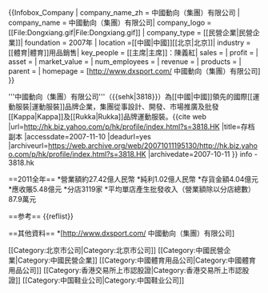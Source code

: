 {{Infobox_Company |
  company_name_zh = 中國動向（集團）有限公司 |
  company_name = 中國動向（集團）有限公司|
  company_logo = [[File:Dongxiang.gif|File:Dongxiang.gif]] |
  company_type = [[民營企業|民營企業]]|
  foundation = 2007年 |
  location =[[中國|中國]][[北京|北京]]|
  industry = [[體育|體育]]用品銷售|
  key_people = [[主席|主席]]：陳義紅| 
  sales =  |
  profit =  |
  asset =  |
  market_value = |
  num_employees = |
  revenue = |
  products = |
  parent = |
  homepage = [http://www.dxsport.com/ 中國動向（集團）有限公司]
}}

'''中國動向（集團）有限公司'''（{{sehk|3818}}）為[[中國|中國]]領先的國際[[運動服裝|運動服裝]]品牌企業，集團從事設計、開發、市場推廣及批發[[Kappa|Kappa]]及[[Rukka|Rukka]]品牌運動服裝。<ref>{{cite web |url=http://hk.biz.yahoo.com/p/hk/profile/index.html?s=3818.HK |title=存档副本 |accessdate=2007-11-10 |deadurl=yes |archiveurl=https://web.archive.org/web/20071011195130/http://hk.biz.yahoo.com/p/hk/profile/index.html?s=3818.HK |archivedate=2007-10-11 }} info - 3818.hk</ref>

==2011全年==
*營業額約27.42億人民幣
*純利1.02億人民幣
*存貨金額4.04億元
*應收賬5.48億元
*分店3119家
*平均單店產生批發收入（營業額除以分店總數）87.9萬元

==参考==
{{reflist}}

==其他資料==
*[http://www.dxsport.com/ 中國動向（集團）有限公司]

[[Category:北京市公司|Category:北京市公司]]
[[Category:中國民營企業|Category:中國民營企業]]
[[Category:中國體育用品公司|Category:中國體育用品公司]]
[[Category:香港交易所上市認股證|Category:香港交易所上市認股證]]
[[Category:中国鞋业公司|Category:中国鞋业公司]]